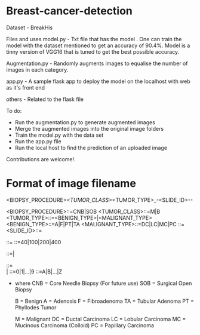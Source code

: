 # Breast-cancer-detection
Dataset -  BreakHis

Files and uses
model.py - Txt file that has the model . One can train the model with the dataset mentioned to get an accuracy of 90.4%. 
Model is a tinny version of VGG16 that is tuned to get the best possible accuracy.

Augmentation.py - Randomly augments images to equalise the number of images in each category.

app.py - A sample flask app to deploy the model on the localhost with web as it's front end

others - Related to the flask file

To do:
- Run the augmentation.py to generate augmented images
- Merge the augmented images into the original image folders
- Train the model.py with the data set
- Run the app.py file
- Run the local host to find the prediction of an uploaded image



Contributions are welcome!.

Format of image filename
========================

   <BIOPSY_PROCEDURE>_<TUMOR_CLASS>_<TUMOR_TYPE>_<YEAR>-<SLIDE_ID>-<MAGNIFICATION>-<SEQ>

   <BIOPSY_PROCEDURE>::=CNB|SOB
   <TUMOR_CLASS>::=M|B
   <TUMOR_TYPE>::=<BENIGN_TYPE>|<MALIGNANT_TYPE>
   <BENIGN_TYPE>::=A|F|PT|TA
   <MALIGNANT_TYPE>::=DC|LC|MC|PC
   <YEAR>::=<DIGIT><DIGIT>
   <SLIDE_ID>::=<NUMBER><SECTION>
   <SEQ>::=<NUMBER>
   <MAGNIFICATION>::=40|100|200|400

   <NUMBER>::=<NUMBER><DIGIT>|<DIGIT>
   <SECTION>::=<SECTION><LETTER>|<LETTER>	
   <DIGIT>::=0|1|...|9
   <LETTER>::=A|B|...|Z 

* where
   CNB = Core Needle Biopsy (For future use)
   SOB = Surgical Open Biopsy
		
   B  = Benign
        A = Adenosis
   	F = Fibroadenoma
        TA = Tubular Adenoma
        PT = Phyllodes Tumor

   M  = Malignant
	DC = Ductal Carcinoma
        LC = Lobular Carcinoma
        MC = Mucinous Carcinoma (Colloid)
        PC = Papillary Carcinoma
